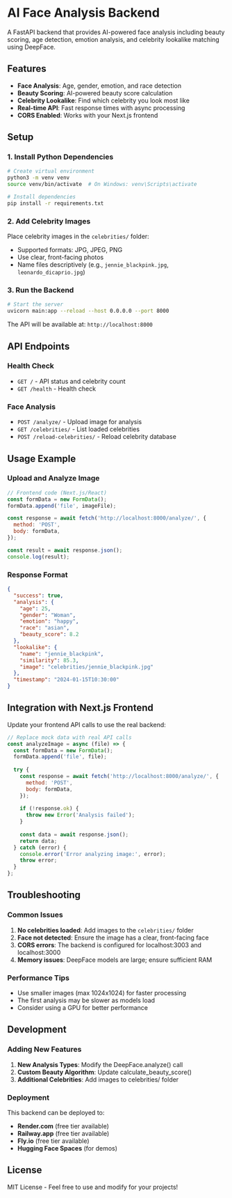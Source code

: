 # AI Face Analysis Backend

A FastAPI backend that provides AI-powered face analysis including beauty scoring, age detection, emotion analysis, and celebrity lookalike matching using DeepFace.

## Features

- **Face Analysis**: Age, gender, emotion, and race detection
- **Beauty Scoring**: AI-powered beauty score calculation
- **Celebrity Lookalike**: Find which celebrity you look most like
- **Real-time API**: Fast response times with async processing
- **CORS Enabled**: Works with your Next.js frontend

## Setup

### 1. Install Python Dependencies

```bash
# Create virtual environment
python3 -m venv venv
source venv/bin/activate  # On Windows: venv\Scripts\activate

# Install dependencies
pip install -r requirements.txt
```

### 2. Add Celebrity Images

Place celebrity images in the `celebrities/` folder:
- Supported formats: JPG, JPEG, PNG
- Use clear, front-facing photos
- Name files descriptively (e.g., `jennie_blackpink.jpg`, `leonardo_dicaprio.jpg`)

### 3. Run the Backend

```bash
# Start the server
uvicorn main:app --reload --host 0.0.0.0 --port 8000
```

The API will be available at: `http://localhost:8000`

## API Endpoints

### Health Check
- `GET /` - API status and celebrity count
- `GET /health` - Health check

### Face Analysis
- `POST /analyze/` - Upload image for analysis
- `GET /celebrities/` - List loaded celebrities
- `POST /reload-celebrities/` - Reload celebrity database

## Usage Example

### Upload and Analyze Image

```javascript
// Frontend code (Next.js/React)
const formData = new FormData();
formData.append('file', imageFile);

const response = await fetch('http://localhost:8000/analyze/', {
  method: 'POST',
  body: formData,
});

const result = await response.json();
console.log(result);
```

### Response Format

```json
{
  "success": true,
  "analysis": {
    "age": 25,
    "gender": "Woman",
    "emotion": "happy",
    "race": "asian",
    "beauty_score": 8.2
  },
  "lookalike": {
    "name": "jennie_blackpink",
    "similarity": 85.3,
    "image": "celebrities/jennie_blackpink.jpg"
  },
  "timestamp": "2024-01-15T10:30:00"
}
```

## Integration with Next.js Frontend

Update your frontend API calls to use the real backend:

```javascript
// Replace mock data with real API calls
const analyzeImage = async (file) => {
  const formData = new FormData();
  formData.append('file', file);
  
  try {
    const response = await fetch('http://localhost:8000/analyze/', {
      method: 'POST',
      body: formData,
    });
    
    if (!response.ok) {
      throw new Error('Analysis failed');
    }
    
    const data = await response.json();
    return data;
  } catch (error) {
    console.error('Error analyzing image:', error);
    throw error;
  }
};
```

## Troubleshooting

### Common Issues

1. **No celebrities loaded**: Add images to the `celebrities/` folder
2. **Face not detected**: Ensure the image has a clear, front-facing face
3. **CORS errors**: The backend is configured for localhost:3003 and localhost:3000
4. **Memory issues**: DeepFace models are large; ensure sufficient RAM

### Performance Tips

- Use smaller images (max 1024x1024) for faster processing
- The first analysis may be slower as models load
- Consider using a GPU for better performance

## Development

### Adding New Features

1. **New Analysis Types**: Modify the DeepFace.analyze() call
2. **Custom Beauty Algorithm**: Update calculate_beauty_score()
3. **Additional Celebrities**: Add images to celebrities/ folder

### Deployment

This backend can be deployed to:
- **Render.com** (free tier available)
- **Railway.app** (free tier available)
- **Fly.io** (free tier available)
- **Hugging Face Spaces** (for demos)

## License

MIT License - Feel free to use and modify for your projects! 